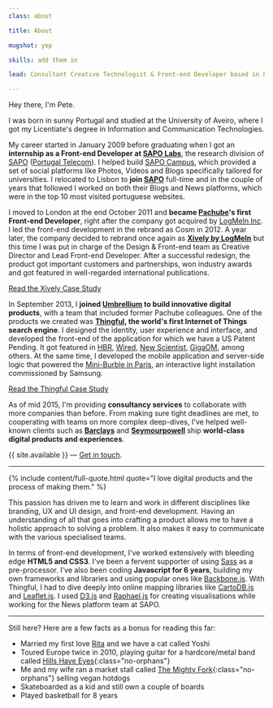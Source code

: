 ```yaml
---
class: about

title: About

mugshot: yep

skills: add them in

lead: Consultant Creative Technologist & Front-end Developer based in London, UK.

---
```


Hey there, I'm Pete. <span data-anthro="howisday"></span>

I was born in sunny Portugal and studied at the University of Aveiro, where I got my Licentiate's degree in Information and Communication Technologies.

My career started in January 2009 before graduating when I got an **internship as a Front-end Developer at [SAPO Labs](http://labs.sapo.pt/)**, the research division of [SAPO](http://sapo.pt) ([Portugal Telecom](http://www.telecom.pt)). I helped build [SAPO Campus](http://campus.sapo.pt), which provided a set of social platforms like Photos, Videos and Blogs specifically tailored for universities. I relocated to Lisbon to **join [SAPO](http://sapo.pt)** full-time and in the couple of years that followed I worked on both their Blogs and News platforms, which were in the top 10 most visited portuguese websites.

I moved to London at the end October 2011 and **became [Pachube](http://www.haque.co.uk/pachube.php)'s first Front-end Developer**, right after the company got acquired by [LogMeIn Inc](https://logmein.com). I led the front-end development in the rebrand as Cosm in 2012. A year later, the company decided to rebrand once again as **[Xively by LogMeIn](https://xively.com)** but this time I was put in charge of the Design & Front-end team as Creative Director and Lead Front-end Developer. After a successful redesign, the product got important customers and partnerships, won industry awards and got featured in well-regarded international publications.

[Read the Xively Case Study](/case-studies/xively)

In September 2013, I **joined [Umbrellium](http://umbrellium.co.uk) to build innovative digital products**, with a team that included former Pachube colleagues. One of the products we created was **[Thingful](http://thingful.net), the world's first Internet of Things search engine**. I designed the identity, user experience and interface, and developed the front-end of the application for which we have a US Patent Pending. It got featured in [HBR](https://hbr.org/2014/10/the-internet-of-things-is-more-than-just-a-bunch-of-refrigerators/), [Wired](http://blog.thingful.net/post/85811252571/thingful-in-wireds-connective-ipad-kindle), [New Scientist](http://www.newscientist.com/article/dn24771-thingful-site-brings-linked-internet-of-things-to-life.html), [GigaOM](https://gigaom.com/2014/10/01/thingful-upgrades-its-search-engine-for-the-internet-of-things/), among others. At the same time, I developed the mobile application and server-side logic that powered the [Mini-Burble in Paris](https://www.youtube.com/watch?v=MjoumVT070A), an interactive light installation commissioned by Samsung.

[Read the Thingful Case Study](/case-studies/thingful)

As of mid 2015, I'm providing **consultancy services** to collaborate with more companies than before. From making sure tight deadlines are met, to cooperating with teams on more complex deep-dives, I've helped well-known clients such as **[Barclays](http://barclays.com)** and **[Seymourpowell](http://seymourpowell.com)** ship **world-class digital products and experiences**.

{{ site.available }} &mdash; <a href="/contact/">Get in touch</a>.

<hr>

{% include content/full-quote.html quote="I love digital products and the process of making them." %}

This passion has driven me to learn and work in different disciplines like branding, UX and UI design, and front-end development. Having an understanding of all that goes into crafting a product allows me to have a holistic approach to solving a problem. It also makes it easy to communicate with the various specialised teams.

In terms of front-end development, I've worked extensively with bleeding edge **HTML5 and CSS3**. I've been a fervent supporter of using [Sass](http://sass-lang.com/) as a pre-processor. I've also been coding **Javascript for 6 years**, building my own frameworks and libraries and using popular ones like [Backbone.js](http://backbonejs.org/). With Thingful, I had to dive deeply into online mapping libraries like [CartoDB.js](http://docs.cartodb.com/cartodb-platform/cartodb-js.html) and [Leaflet.js](http://leafletjs.com/). I used [D3.js](http://d3js.org/) and [Raphael.js](http://raphaeljs.com/) for creating visualisations while working for the News platform team at SAPO.

<hr>

Still here? Here are a few facts as a bonus for reading this far:

- Married my first love [Rita](http://heyrita.co.uk) and we have a cat called Yoshi
- Toured Europe twice in 2010, playing guitar for a hardcore/metal band called [Hills Have Eyes](https://www.facebook.com/hillshaveeyes){:class="no-orphans"}
- Me and my wife ran a market stall called [The Mighty Fork](http://themightyfork.co.uk){:class="no-orphans"} selling vegan hotdogs
- Skateboarded as a kid and still own a couple of boards
- Played basketball for 8 years
